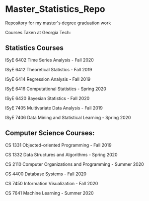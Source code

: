 # Master_Statistics_Repo

Repository for my master's degree graduation work

Courses Taken at Georgia Tech:

## Statistics Courses

ISyE 6402 Time Series Analysis - Fall 2020

ISyE 6412 Theoretical Statistics - Fall 2019

ISyE 6414 Regression Analysis - Fall 2019

ISyE 6416 Computational Statistics - Spring 2020

ISyE 6420 Bayesian Statistics - Fall 2020

ISyE 7405 Multivariate Data Analysis - Fall 2019

ISyE 7406 Data Mining and Statistical Learning - Spring 2020

## Computer Science Courses:

CS 1331 Objected-oriented Programming - Fall 2019

CS 1332 Data Structures and Algorithms - Spring 2020

CS 2110 Computer Organizations and Programming - Summer 2020

CS 4400 Database Systems - Fall 2020

CS 7450 Information Visualization - Fall 2020

CS 7641 Machine Learning - Summer 2020
